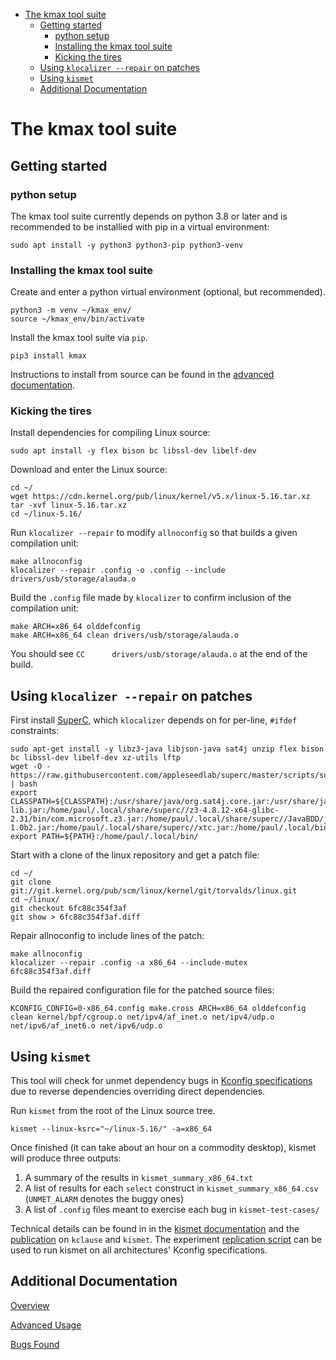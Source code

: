 <!-- START doctoc generated TOC please keep comment here to allow auto update -->
<!-- DON'T EDIT THIS SECTION, INSTEAD RE-RUN doctoc TO UPDATE -->

- [The kmax tool suite](#the-kmax-tool-suite)
  - [Getting started](#getting-started)
    - [python setup](#python-setup)
    - [Installing the kmax tool suite](#installing-the-kmax-tool-suite)
    - [Kicking the tires](#kicking-the-tires)
  - [Using `klocalizer --repair` on patches](#using-klocalizer---repair-on-patches)
  - [Using `kismet`](#using-kismet)
  - [Additional Documentation](#additional-documentation)

<!-- END doctoc generated TOC please keep comment here to allow auto update -->


# The kmax tool suite

## Getting started

### python setup

The kmax tool suite currently depends on python 3.8 or later and is recommended to be installied with pip in a virtual environment:

    sudo apt install -y python3 python3-pip python3-venv


### Installing the kmax tool suite

Create and enter a python virtual environment (optional, but recommended).

    python3 -m venv ~/kmax_env/
    source ~/kmax_env/bin/activate

Install the kmax tool suite via `pip`.

    pip3 install kmax

Instructions to install from source can be found in the [advanced documentation](docs/advanced.md).


### Kicking the tires

Install dependencies for compiling Linux source:

    sudo apt install -y flex bison bc libssl-dev libelf-dev

Download and enter the Linux source:

    cd ~/
    wget https://cdn.kernel.org/pub/linux/kernel/v5.x/linux-5.16.tar.xz
    tar -xvf linux-5.16.tar.xz
    cd ~/linux-5.16/

Run `klocalizer --repair` to modify `allnoconfig` so that builds a given compilation unit:

    make allnoconfig
    klocalizer --repair .config -o .config --include drivers/usb/storage/alauda.o

Build the `.config` file made by `klocalizer` to confirm inclusion of the compilation unit:

    make ARCH=x86_64 olddefconfig
    make ARCH=x86_64 clean drivers/usb/storage/alauda.o
    
You should see `CC      drivers/usb/storage/alauda.o` at the end of the build.


## Using `klocalizer --repair` on patches

First install [SuperC](https://github.com/appleseedlab/superc), which `klocalizer` depends on for per-line, `#ifdef` constraints:

    sudo apt-get install -y libz3-java libjson-java sat4j unzip flex bison bc libssl-dev libelf-dev xz-utils lftp
    wget -O - https://raw.githubusercontent.com/appleseedlab/superc/master/scripts/superc_linux.sh | bash
    export CLASSPATH=${CLASSPATH}:/usr/share/java/org.sat4j.core.jar:/usr/share/java/json-lib.jar:/home/paul/.local/share/superc//z3-4.8.12-x64-glibc-2.31/bin/com.microsoft.z3.jar:/home/paul/.local/share/superc//JavaBDD/javabdd-1.0b2.jar:/home/paul/.local/share/superc//xtc.jar:/home/paul/.local/bin/superc.jar
    export PATH=${PATH}:/home/paul/.local/bin/

Start with a clone of the linux repository and get a patch file:

    cd ~/
    git clone git://git.kernel.org/pub/scm/linux/kernel/git/torvalds/linux.git
    cd ~/linux/
    git checkout 6fc88c354f3af
    git show > 6fc88c354f3af.diff
    
Repair allnoconfig to include lines of the patch:

    make allnoconfig
    klocalizer --repair .config -a x86_64 --include-mutex 6fc88c354f3af.diff
    
Build the repaired configuration file for the patched source files:
    
    KCONFIG_CONFIG=0-x86_64.config make.cross ARCH=x86_64 olddefconfig clean kernel/bpf/cgroup.o net/ipv4/af_inet.o net/ipv4/udp.o net/ipv6/af_inet6.o net/ipv6/udp.o
    

## Using `kismet`

This tool will check for unmet dependency bugs in [Kconfig specifications](https://www.kernel.org/doc/html/latest/kbuild/kconfig-language.html#menu-attributes) due to reverse dependencies overriding direct dependencies.

Run `kismet` from the root of the Linux source tree.

    kismet --linux-ksrc="~/linux-5.16/" -a=x86_64

Once finished (it can take about an hour on a commodity desktop), kismet will produce three outputs:

  1. A summary of the results in `kismet_summary_x86_64.txt`
  2. A list of results for each `select` construct in `kismet_summary_x86_64.csv` (`UNMET_ALARM` denotes the buggy ones)
  3. A list of `.config` files meant to exercise each bug in `kismet-test-cases/`

Technical details can be found in in the [kismet documentation](docs/advanced.md#kismet) and the [publication](https://paulgazzillo.com/papers/esecfse21.pdf) on `kclause` and `kismet`.  The experiment [replication script](scripts/kismet_experiments_replication.sh) can be used to run kismet on all architectures' Kconfig specifications.


## Additional Documentation

[Overview](https://github.com/paulgazz/kmax/blob/master/docs/overview.md)

[Advanced Usage](https://github.com/paulgazz/kmax/blob/master/docs/advanced.md)

[Bugs Found](https://github.com/paulgazz/kmax/blob/master/docs/bugs_found.md)
